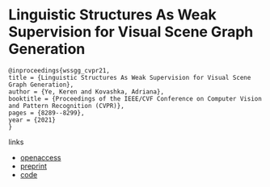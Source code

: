 # Linguistic Structures As Weak Supervision for Visual Scene Graph Generation

```
@inproceedings{wssgg_cvpr21,
title = {Linguistic Structures As Weak Supervision for Visual Scene Graph Generation},
author = {Ye, Keren and Kovashka, Adriana},
booktitle = {Proceedings of the IEEE/CVF Conference on Computer Vision and Pattern Recognition (CVPR)},
pages = {8289--8299},
year = {2021}
}
```
links
- [openaccess](http://openaccess.thecvf.com//content/CVPR2021/html/Ye_Linguistic_Structures_As_Weak_Supervision_for_Visual_Scene_Graph_Generation_CVPR_2021_paper.html)
- [preprint](https://people.cs.pitt.edu/~kovashka/ye_kovashka_linguistic_wssgg_cvpr2021.pdf)
- [code](https://github.com/yekeren/WSSGG)
